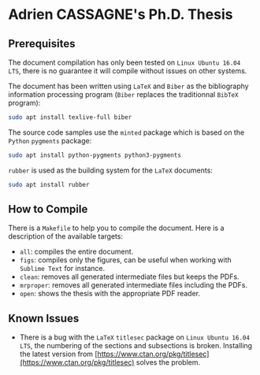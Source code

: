 # Adrien CASSAGNE's Ph.D. Thesis

## Prerequisites

The document compilation has only been tested on `Linux Ubuntu 16.04 LTS`, there
is no guarantee it will compile without issues on other systems.

The document has been written using `LaTeX` and `Biber` as the bibliography
information processing program (`Biber` replaces the traditionnal `BibTeX`
program):

```bash
sudo apt install texlive-full biber
```

The source code samples use the `minted` package which is based on the `Python`
`pygments` package:

```bash
sudo apt install python-pygments python3-pygments
```

<!-- Some of the figures are generated with `Gnuplot`, `XFig` and `Inkscape`:

```bash
sudo apt install gnuplot xfig inkscape
``` -->

`rubber` is used as the building system for the `LaTeX` documents:

```bash
sudo apt install rubber
```

## How to Compile

There is a `Makefile` to help you to compile the document. Here is a description
of the available targets:

- `all`: compiles the entire document.
- `figs`: compiles only the figures, can be useful when working with
  `Sublime Text` for instance.
- `clean`: removes all generated intermediate files but keeps the PDFs.
- `mrproper`: removes all generated intermediate files including the PDFs.
- `open`: shows the thesis with the appropriate PDF reader.

## Known Issues

- There is a bug with the `LaTeX` `titlesec` package on
`Linux Ubuntu 16.04 LTS`, the numbering of the sections and subsections is
broken. Installing the latest version from [https://www.ctan.org/pkg/titlesec](https://www.ctan.org/pkg/titlesec)
solves the problem.

<!-- ## Plan of the Thesis

[Follow this link.](plan.md) -> outdated now :-( -->
